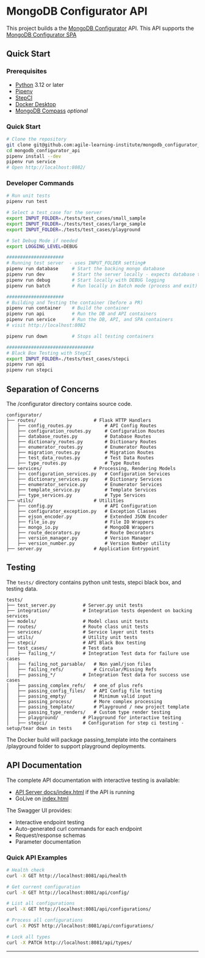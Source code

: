 # MongoDB Configurator API

This project builds a the [MongoDB Configurator](https://github.com/agile-learning-institute/mongodb_configurator) API. This API supports the [MongoDB Configurator SPA](https://github.com/agile-learning-institute/mongodb_configurator_spa)

## Quick Start

### Prerequisites

- [Python](https://www.python.org/downloads/) 3.12 or later
- [Pipenv](https://pipenv.pypa.io/en/latest/installation.html)
- [StepCI](https://github.com/stepci/stepci/blob/main/README.md)
- [Docker Desktop](https://docs.docker.com/get-started/get-docker/)
- [MongoDB Compass](https://www.mongodb.com/products/compass) *optional*

### Quick Start
```bash
# Clone the repository
git clone git@github.com:agile-learning-institute/mongodb_configurator_api.git
cd mongodb_configurator_api
pipenv install --dev
pipenv run service
# Open http://localhost:8082/
```

### Developer Commands

```bash
# Run unit tests
pipenv run test

# Select a test_case for the server
export INPUT_FOLDER=./tests/test_cases/small_sample
export INPUT_FOLDER=./tests/test_cases/large_sample
export INPUT_FOLDER=./tests/test_cases/playground

# Set Debug Mode if needed
export LOGGING_LEVEL=DEBUG

#####################
# Running test server  - uses INPUT_FOLDER setting# 
pipenv run database     # Start the backing mongo database
pipenv run dev          # Start the server locally - expects database to be running
pipenv run debug        # Start locally with DEBUG logging
pipenv run batch        # Run locally in Batch mode (process and exit)

#####################
# Building and Testing the container (before a PR)
pipenv run container    # Build the container
pipenv run api          # Run the DB and API containers
pipenv run service      # Run the DB, API, and SPA containers
# visit http://localhost:8082 

pipenv run down         # Stops all testing containers

################################
# Black Box Testing with StepCI 
export INPUT_FOLDER=./tests/test_cases/stepci
pipenv run api
pipenv run stepci

```

## Separation of Concerns
The /configurator directory contains source code.
```
configurator/
├── routes/                     # Flask HTTP Handlers
│   ├── config_routes.py            # API Config Routes
│   ├── configuration_routes.py     # Configuration Routes
│   ├── database_routes.py          # Database Routes
│   ├── dictionary_routes.py        # Dictionary Routes
│   ├── enumerator_routes.py        # Enumerator Routes
│   ├── migration_routes.py         # Migration Routes
│   ├── test_data_routes.py         # Test Data Routes
│   ├── type_routes.py              # Type Routes
├── services/                   # Processing, Rendering Models
│   ├── configuration_services.py   # Configuration Services
│   ├── dictionary_services.py      # Dictionary Services
│   ├── enumerator_service.py       # Enumerator Services
│   ├── template_service.py         # Template Services
│   ├── type_services.py            # Type Services
├── utils/                      # Utilities
│   ├── config.py                   # API Configuration
│   ├── configurator_exception.py   # Exception Classes
│   ├── ejson_encoder.py            # Extended JSON Encoder
│   ├── file_io.py                  # File IO Wrappers
│   ├── mongo_io.py                 # MongoDB Wrappers
│   ├── route_decorators.py         # Route Decorators
│   ├── version_manager.py          # Version Manager
│   ├── version_number.py           # Version Number utility
├── server.py                   # Application Entrypoint
```

## Testing
The `tests/` directory contains python unit tests, stepci black box, and testing data.
```
tests/
├── test_server.py          # Server.py unit tests
├── integration/            # Integration tests dependent on backing services
├── models/                 # Model class unit tests
├── routes/                 # Route class unit tests
├── services/               # Service layer unit tests
├── utils/                  # Utility unit tests
├── stepci/                 # API Black Box testing
├── test_cases/             # Test data 
│   ├── failing_*/          # Integration Test data for failure use cases
│   ├── failing_not_parsable/   # Non yaml/json files
│   ├── failing_refs/           # Circular/Missing Refs
│   ├── passing_*/          # Integration Test data for success use cases
│   ├── passing_complex_refs/   # one_of plus refs
│   ├── passing_config_files/   # API Config file testing
│   ├── passing_empty/          # Minimum valid input
│   ├── passing_process/        # More complex processing
│   ├── passing_template/       # Playground / new project template
│   ├── passing_type_renders/   # Custom type render testing
│   ├── playground/         # Playground for interactive testing
│   ├── stepci/             # Configuration for step ci testing - setup/tear down in tests

```
The Docker build will package passing_template into the containers /playground folder to support playground deployments.

## API Documentation

The complete API documentation with interactive testing is available:
- [API Server docs/index.html](http://localhost:8081/docs/index.html) if the API is running
- GoLive on [index.html](./docs/index.html)

The Swagger UI provides:
- Interactive endpoint testing
- Auto-generated curl commands for each endpoint
- Request/response schemas
- Parameter documentation

### Quick API Examples

```bash
# Health check
curl -X GET http://localhost:8081/api/health

# Get current configuration
curl -X GET http://localhost:8081/api/config/

# List all configurations
curl -X GET http://localhost:8081/api/configurations/

# Process all configurations
curl -X POST http://localhost:8081/api/configurations/

# Lock all types
curl -X PATCH http://localhost:8081/api/types/
```
---
